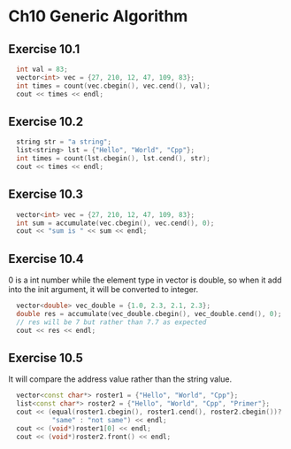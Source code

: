 # Ch10 Generic Algorithm 

## Exercise 10.1
```cpp
  int val = 83;
  vector<int> vec = {27, 210, 12, 47, 109, 83};
  int times = count(vec.cbegin(), vec.cend(), val);
  cout << times << endl;
```

## Exercise 10.2
```cpp
  string str = "a string";
  list<string> lst = {"Hello", "World", "Cpp"};
  int times = count(lst.cbegin(), lst.cend(), str);
  cout << times << endl;
```

## Exercise 10.3
```cpp
  vector<int> vec = {27, 210, 12, 47, 109, 83};
  int sum = accumulate(vec.cbegin(), vec.cend(), 0);
  cout << "sum is " << sum << endl;
```

## Exercise 10.4
0 is a int number while the element type in vector<double> is double, 
so when it add into the init argument, it will be converted to integer.
```cpp
  vector<double> vec_double = {1.0, 2.3, 2.1, 2.3};
  double res = accumulate(vec_double.cbegin(), vec_double.cend(), 0);
  // res will be 7 but rather than 7.7 as expected
  cout << res << endl;
```

## Exercise 10.5
It will compare the address value rather than the string value.
```cpp
  vector<const char*> roster1 = {"Hello", "World", "Cpp"};
  list<const char*> roster2 = {"Hello", "World", "Cpp", "Primer"};
  cout << (equal(roster1.cbegin(), roster1.cend(), roster2.cbegin())?
           "same" : "not same") << endl;
  cout << (void*)roster1[0] << endl;
  cout << (void*)roster2.front() << endl;
```